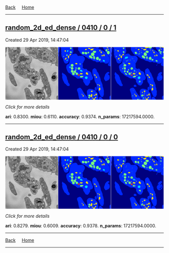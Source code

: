 
[Back](..)&nbsp;&nbsp;&nbsp;&nbsp;&nbsp;[Home](https://leapmanlab.github.io/snapshots)

---

<div class="summary"><a href="1"><h2>random_2d_ed_dense / 0410 / 0 / 1</h2></a><p>Created 29 Apr 2019, 14:47:04
</p><a href="1"><img src="1/media/summary.png" align="center"></a><p>
<i>Click for more details</i>
</p></div>

**ari**: 0.8300. **miou**: 0.6110. **accuracy**: 0.9374. **n_params**: 17217594.0000. 

---

<div class="summary"><a href="0"><h2>random_2d_ed_dense / 0410 / 0 / 0</h2></a><p>Created 29 Apr 2019, 14:47:04
</p><a href="0"><img src="0/media/summary.png" align="center"></a><p>
<i>Click for more details</i>
</p></div>

**ari**: 0.8279. **miou**: 0.6009. **accuracy**: 0.9378. **n_params**: 17217594.0000. 

---

[Back](..)&nbsp;&nbsp;&nbsp;&nbsp;&nbsp;[Home](https://leapmanlab.github.io/snapshots)

---